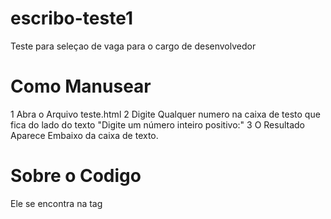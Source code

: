 # escribo-teste1
Teste para seleçao de vaga para o cargo de desenvolvedor

# Como Manusear

1 Abra o Arquivo teste.html
2 Digite Qualquer numero na caixa de testo que fica do lado do texto "Digite um número inteiro positivo:"
3 O Resultado Aparece Embaixo da caixa de texto.

# Sobre o Codigo

Ele se encontra na tag <script> do codigo fonte em JavaScript.
Foi utilizado as funcoes map, filter, reduce e a expressao Lambda para mostrar meu dominio e empenho nessa linguagem.
